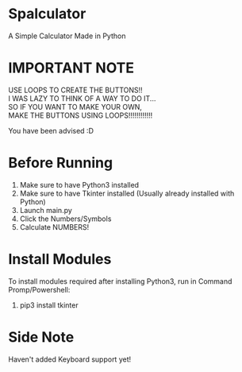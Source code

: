 # Spalculator
A Simple Calculator Made in Python

# IMPORTANT NOTE
USE LOOPS TO CREATE THE BUTTONS!!  
I WAS LAZY TO THINK OF A WAY TO DO IT...  
SO IF YOU WANT TO MAKE YOUR OWN,  
MAKE THE BUTTONS USING LOOPS!!!!!!!!!!!!  
  
You have been advised :D  

# Before Running
1. Make sure to have Python3 installed
2. Make sure to have Tkinter installed (Usually already installed with Python)
3. Launch main.py
4. Click the Numbers/Symbols
5. Calculate NUMBERS!

# Install Modules
To install modules required after installing Python3, run in Command Promp/Powershell:
1. pip3 install tkinter

# Side Note
Haven't added Keyboard support yet!
